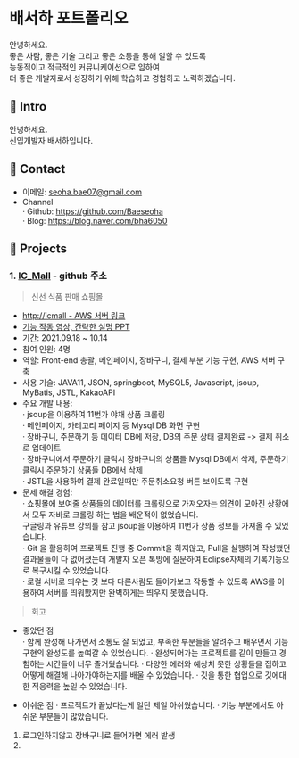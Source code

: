 # 배서하 포트폴리오
안녕하세요.<br>
좋은 사람, 좋은 기술 그리고 좋은 소통을 통해 일할 수 있도록 <br>
능동적이고 적극적인 커뮤니케이션으로 임하여 <br>
더 좋은 개발자로서 성장하기 위해 학습하고 경험하고 노력하겠습니다.<br>

## 📌 Intro
안녕하세요. <br>
신입개발자 배서하입니다.

## 📌 Contact
* 이메일: seoha.bae07@gmail.com
* Channel<br>
· Github: https://github.com/Baeseoha <br>
· Blog: https://blog.naver.com/bha6050

## 📌 Projects
### 1. [IC_Mall](https://github.com/RowenKim/ICTeam.git) - github 주소
> 신선 식품 판매 쇼핑몰
* [http://icmall - AWS 서버 링크](http://15.164.244.62:8080/icmall/all/vegetable)
* [기능 작동 영상, 간략한 설명 PPT](https://docs.google.com/presentation/d/1J9ulvn62EGtyRAE-XLZkV6Y2RU2fnBg8aDb-4TOJSLs/edit?usp=sharing)
* 기간: 2021.09.18 ~ 10.14
* 참여 인원: 4명
* 역할: Front-end 총괄, 메인페이지, 장바구니, 결제 부분 기능 구현, AWS 서버 구축
* 사용 기술: JAVA11, JSON, springboot, MySQL5, Javascript,  jsoup, MyBatis, JSTL, KakaoAPI
* 주요 개발 내용: <br>
· jsoup을 이용하여 11번가 야채 상품 크롤링 <br>
· 메인페이지, 카테고리 페이지 등 Mysql DB 화면 구현<br>
· 장바구니, 주문하기 등 데이터 DB에 저장, DB의 주문 상태 결제완료 -> 결제 취소로 업데이트<br>
· 장바구니에서 주문하기 클릭시 장바구니의 상품들 Mysql DB에서 삭제, 주문하기 클릭시 주문하기 상품들 DB에서 삭제<br>
· JSTL을 사용하여 결제 완료일때만 주문취소요청 버튼 보이도록 구현<br>
* 문제 해결 경험:<br>
· 쇼핑몰에 보여줄 상품들의 데이터를 크롤링으로 가져오자는 의견이 모아진 상황에서 모두 자바로 크롤링 하는 법을 배운적이 없었습니다. <br>
  구글링과 유튜브 강의를 참고 jsoup을 이용하여 11번가 상품 정보를 가져올 수 있었습니다.<br>
· Git 을 활용하여 프로젝트 진행 중 Commit을 하지않고, Pull을 실행하여 작성했던 결과물들이 다 없어졌는데 개발자 오픈 톡방에 질문하여 Eclipse자체의 기록기능으로 복구시킬 수 있었습니다.<br>
· 로컬 서버로 띄우는 것 보다 다른사람도 들어가보고 작동할 수 있도록 AWS를 이용하여 서버를 띄워봤지만 완벽하게는 띄우지 못했습니다.<br>

> 회고
* 좋았던 점<br>
· 함께 완성해 나가면서 소통도 잘 되었고, 부족한 부분들을 알려주고 배우면서 기능구현의 완성도를 높여갈 수 있었습니다.
· 완성되어가는 프로젝트를 같이 만들고 경험하는 시간들이 너무 즐거웠습니다.
· 다양한 에러와 예상치 못한 상황들을 접하고 어떻게 해결해 나아가야하는지를 배울 수 있었습니다. 
· 깃을 통한 협업으로 깃에대한 적응력을 높일 수 있었습니다.

* 아쉬운 점
· 프로젝트가 끝났다는게 일단 제일 아쉬웠습니다.
· 기능 부분에서도 아쉬운 부분들이 많았습니다.
1. 로그인하지않고 장바구니로 들어가면 에러 발생
2. 


